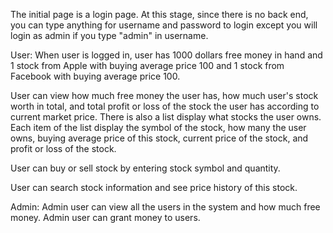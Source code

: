 The initial page is a login page. At this stage, since there is no back end, you can type anything for username and password to login except you will login as admin if you type "admin" in username.

User:
When user is logged in, user has 1000 dollars free money in hand and 1 stock from Apple with buying average price 100 and 1 stock from Facebook with buying average price 100.

User can view how much free money the user has, how much user's stock worth in total, and total profit or loss of the stock the user has according to current market price. There is also a list display what stocks the user owns. Each item of the list display the symbol of the stock, how many the user owns, buying average price of this stock, current price of the stock, and profit or loss of the stock.

User can buy or sell stock by entering stock symbol and quantity.

User can search stock information and see price history of this stock.

Admin:
Admin user can view all the users in the system and how much free money. Admin user can grant money to users.
